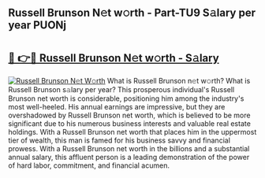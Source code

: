 ## Russell Brunson N𝚎t w𝚘rth - Part-TU9 S𝚊lary per year PUONj

# <h2><a href="http://gc21qtl.nevu.top/?p=Russell+Brunson">🔗 👉🔴 Russell Brunson N𝚎t w𝚘rth - S𝚊lary</a></h2>

[![Russell Brunson N𝚎t W𝚘rth](https://i.imgur.com/Oavwk0R.jpeg)](http://gc21qtl.nevu.top/?p=Russell+Brunson)
What is Russell Brunson n𝚎t w𝚘rth? What is Russell Brunson s𝚊lary per year?
This prosperous individual's Russell Brunson net worth is considerable, positioning him among the industry's most well-heeled. His annual earnings are impressive, but they are overshadowed by Russell Brunson net worth, which is believed to be more significant due to his numerous business interests and valuable real estate holdings. With a Russell Brunson net worth that places him in the uppermost tier of wealth, this man is famed for his business savvy and financial prowess. With a Russell Brunson net worth in the billions and a substantial annual salary, this affluent person is a leading demonstration of the power of hard labor, commitment, and financial acumen.
